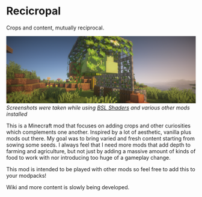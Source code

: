 # Recicropal

Crops and content, mutually reciprocal.

![cover.png](assets%2Fcover.png)
*Screenshots were taken while using [BSL Shaders](https://www.curseforge.com/minecraft/customization/bsl-shaders) and various other mods installed*

This is a Minecraft mod that focuses on adding crops and other curiosities which 
complements one another. Inspired by a lot of aesthetic, vanilla plus mods out there.
My goal was to bring varied and fresh content starting from sowing some seeds.
I always feel that I need more mods that add depth to farming and agriculture,
but not just by adding a massive amount of kinds of food to work with nor
introducing too huge of a gameplay change.

This mod is intended to be played with other mods so feel free to add this to your modpacks!

Wiki and more content is slowly being developed.
